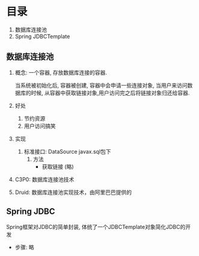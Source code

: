 # 目录

1. 数据库连接池
2. Spring JDBCTemplate

## 数据库连接池

1. 概念: 一个容器, 存放数据库连接的容器.

   当系统被初始化后, 容器被创建, 容器中会申请一些连接对象, 当用户来访问数据库的时候, 从容器中获取链接对象,用户访问完之后将链接对象归还给容器.

2. 好处

   1. 节约资源
   2. 用户访问搞笑

3. 实现

   1. 标准接口: DataSource javax.sql包下
      1. 方法
         * 获取链接 (略)

4. C3P0: 数据库连接池技术
5. Druid: 数据库连接池实现技术，由阿里巴巴提供的

## Spring JDBC

Spring框架对JDBC的简单封装, 体统了一个JDBCTemplate对象简化JDBC的开发

* 步骤: 略



